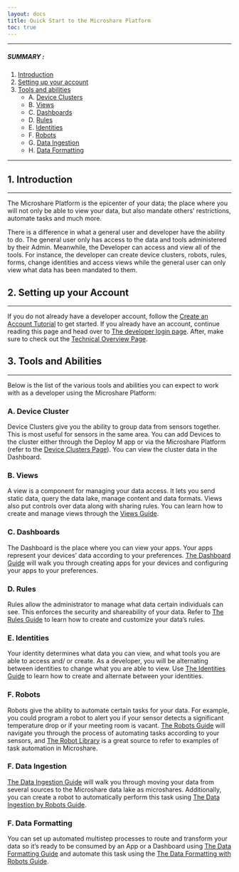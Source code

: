 ```yaml
---
layout: docs
title: Quick Start to the Microshare Platform
toc: true
---
```



---------------------------------------

##### SUMMARY : 

1. [Introduction](./#1-introduction)
2. [Setting up your account](./#2-setting-up-your-account)
3. [Tools and abilities](./#3-tools-and-abilites)
    - A. [Device Clusters](./#a-device-clusters)
    - B. [Views](./#b-views)
    - C. [Dashboards](./#c-dashboards)
    - D. [Rules](./#c-rules)
    - E. [Identities](./#e-identities)
    - F. [Robots](./#f-robots)
    - G. [Data Ingestion](./#g-data-ingestion)
    - H. [Data Formatting](./#h-data-formatting) 

---------------------------------------


## 1. Introduction
---------------------------------------

The Microshare Platform is the epicenter of your data; the place where you will not only be able to view your data, but also mandate others’ restrictions, automate tasks and much more. 

There is a difference in what a general user and developer have the ability to do. The general user only has access to the data and tools administered by their Admin. Meanwhile, the Developer can access and view all of the tools. For instance, the developer can create device clusters, robots, rules, forms, change identities and access views while the general user can only view what data has been mandated to them. 



## 2. Setting up your Account
---------------------------------------

If you do not already have a developer account, follow the [Create an Account Tutorial](/docs/2/general-user/quick-start/create-an-account/) to get started. If you already have an account, continue reading this page and head over to [The developer login page]( https://dapp.microshare.io/login?requestURL=%2F). After, make sure to check out the [Technical Overview Page](/docs/2/technical/quick-start/overview/).

## 3. Tools and Abilities
---------------------------------------
Below is the list of the various tools and abilities you can expect to work with as a developer using the Microshare Platform:

### A. Device Cluster

Device Clusters give you the ability to group data from sensors together. This is most useful for sensors in the same area. You can add Devices to the cluster either through the Deploy M app or via the Microshare Platform (refer to the [Device Clusters Page](/docs/2/technical/microshare-platform/device-cluster-guide/)). You can view the cluster data in the Dashboard. 

### B. Views

A view is a component for managing your data access. It lets you send static data, query the data lake, manage content and data formats. Views also put controls over data along with sharing rules. You can learn how to create and manage views through the [Views Guide](/docs/2/technical/microshare-platform/views-guide/).

### C. Dashboards

The Dashboard is the place where you can view your apps. Your apps represent your devices’ data according to your preferences. [The Dashboard Guide](/docs/2/technical/microshare-platform/dashboard-guide/) will walk you through creating apps for your devices and configuring your apps to your preferences. 

### D. Rules 

Rules allow the administrator to manage what data certain individuals can see. This enforces the security and shareability of your data. Refer to [The Rules Guide](/docs/2/technical/microshare-platform/rules-guide/) to learn how to create and customize your data’s rules.

### E. Identities

Your identity determines what data you can view, and what tools you are able to access and/ or create. As a developer, you will be alternating between identities to change what you are able to view. Use [The Identities Guide](/docs/2/technical/microshare-platform-advanced/identity-guide/) to learn how to create and alternate between your identities.

### F. Robots

Robots give the ability to automate certain tasks for your data. For example, you could program a robot to alert you if your sensor detects a significant temperature drop or if your meeting room is vacant. [The Robots Guide](/docs/2/technical/microshare-platform-advanced/robots-guide/) will navigate you through the process of automating tasks according to your sensors, and [The Robot Library](/docs/2/technical/microshare-platform-advanced/robots-library/) is a great source to refer to examples of task automation in Microshare.

### F. Data Ingestion

[The Data Ingestion Guide](/docs/2/technical/microshare-platform-advanced/data-ingestion-guide/) will walk you through moving your data from several sources to the Microshare data lake as microshares. Additionally, you can create a robot to automatically perform this task using [The Data Ingestion by Robots Guide](/docs/2/technical/microshare-platform-advanced/data-ingestion-by-robots/).

### F. Data Formatting

You can set up automated multistep processes to route and transform your data so it’s ready to be consumed by an App or a Dashboard using [The Data Formatting Guide](/docs/2/technical/microshare-platform-advanced/data-formatting/) and automate this task using the [The Data Formatting with Robots Guide](/docs/2/technical/microshare-platform-advanced/data-formatting-by-robots/).

